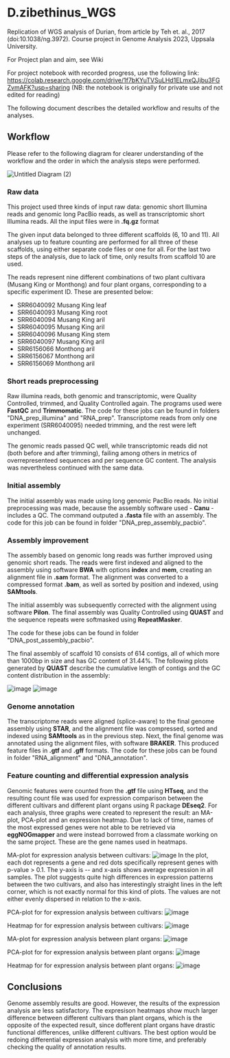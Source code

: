# D.zibethinus_WGS
Replication of WGS analysis of Durian, from article by Teh et. al., 2017 (doi:10.1038/ng.3972). Course project in Genome Analysis 2023, Uppsala University.

For Project plan and aim, see Wiki

For project notebook with recorded progress, use the following link: https://colab.research.google.com/drive/1f7bKYuTVSuLHd1ELmxQJjbu3FGZvmAFK?usp=sharing (NB: the notebook is originally for private use and not edited for reading)

The following document describes the detailed workflow and results of the analyses.

## Workflow

Please refer to the following diagram for clearer understanding of the workflow and the order in which the analysis steps were performed.

![Untitled Diagram (2)](https://github.com/Cleiti/D.zibethinus_WGS/assets/52427029/0ad68d07-3566-461c-b2d4-935b4b898c95)

### Raw data

This project used three kinds of input raw data: genomic short Illumina reads and genomic long PacBio reads, as well as transcriptomic short Illumina reads. All the input files were in **.fq.gz** format

The given input data belonged to three different scaffolds (6, 10 and 11). All analyses up to feature counting are performed for all three of these scaffolds, using either separate code files or one for all. For the last two steps of the analysis, due to lack of time, only results from scaffold 10 are used.

The reads represent nine different combinations of two plant cultivara (Musang King or Monthong) and four plant organs, corresponding to a specific experiment ID. These are presented below:

- SRR6040092  Musang King leaf
- SRR6040093  Musang King root
- SRR6040094  Musang King aril
- SRR6040095  Musang King aril
- SRR6040096  Musang King stem
- SRR6040097  Musang King aril
- SRR6156066  Monthong  aril
- SRR6156067  Monthong  aril
- SRR6156069  Monthong  aril

### Short reads preprocessing

Raw illumina reads, both genomic and transcriptomic, were Quality Controlled, trimmed, and Quality Controlled again. The programs used were **FastQC** and **Trimmomatic**. The code for these jobs can be found in folders "DNA_prep_illumina" and "RNA_prep". Transcriptome reads from only one experiment (SRR6040095) needed trimming, and the rest were left unchanged.

The genomic reads passed QC well, while transcriptomic reads did not (both before and after trimming), failing among others in metrics of overrepresenteed sequences and per sequence GC content. The analysis was nevertheless continued with the same data.

### Initial assembly

The initial assembly was made using long genomic PacBio reads. No initial preprocessing was made, because the assembly software used - **Canu** - includes a QC. The command outputed a **.fasta** file with an assembly. The code for this job can be found in folder "DNA_prep_assembly_pacbio".

### Assembly improvement

The assembly based on genomic long reads was further improved using genomic short reads. The reads were first indexed and aligned to the assembly using software **BWA** with options **index** and **mem**, creating an alignment file in **.sam** format. The alignment was converted to a compressed format **.bam**, as well as sorted by position and indexed, using **SAMtools**.

The initial assembly was subsequently corrected with the alignment using software **Pilon**. The final assembly was Quality Controlled using **QUAST** and the sequence repeats were softmasked using **RepeatMasker**.

The code for these jobs can be found in folder "DNA_post_assembly_pacbio".

The final assembly of scaffold 10 consists of 614 contigs, all of which more than 1000bp in size and has GC content of 31.44%. The following plots generated by **QUAST** describe the cumulative length of contigs and the GC content distribution in the assembly:

![image](https://github.com/Cleiti/D.zibethinus_WGS/assets/52427029/118c39bf-65a6-494a-951f-4fc7216e3c66)
![image](https://github.com/Cleiti/D.zibethinus_WGS/assets/52427029/bcb48f32-e950-4eb6-90f5-0be37e11e5ef)

### Genome annotation

The transcriptome reads were aligned (splice-aware) to the final genome assembly using **STAR**, and the alignment file was compressed, sorted and indexed using **SAMtools** as in the previous step. Next, the final genome was annotated using the alignment files, with software **BRAKER**. This produced feature files in **.gtf** and **.gff** formats. The code for these jobs can be found in folder "RNA_alignment" and "DNA_annotation". 

### Feature counting and differential expression analysis

Genomic features were counted from the **.gtf** file using **HTseq**, and the resulting count file was used for expression comparison between the different cultivars and different plant organs using R package **DEseq2**.  For each analysis, three graphs were created to represent the result: an MA-plot, PCA-plot and an expression heatmap. Due to lack of time, names of the most expressed genes were not able to be retrieved via **eggNOGmapper** and were instead borrowed from a classmate working on the same project. These are the gene names used in heatmaps.

MA-plot for expression analysis between cultivars: 
![image](https://github.com/Cleiti/D.zibethinus_WGS/assets/52427029/67e882da-40fe-4c63-833a-a10b17577ad2)
In the plot, each dot represents a gene and red dots specifically represent genes with p-value > 0.1. The y-axis is -- and x-axis shows average expression in all samples. The plot suggests quite high differences in expression patterns between the two cultivars, and also has interestingly straight lines in the left corner, which is not exactly normal for this kind of plots. The values are not either evenly dispersed in relation to the x-axis.

PCA-plot for for expression analysis between cultivars: 
![image](https://github.com/Cleiti/D.zibethinus_WGS/assets/52427029/4561cd87-0355-4d9b-b81f-33064ed92ddb)

Heatmap for for expression analysis between cultivars: 
![image](https://github.com/Cleiti/D.zibethinus_WGS/assets/52427029/4d6af4f4-bf30-47a4-beb8-65e5fa58da36)

MA-plot for expression analysis between plant organs: 
![image](https://github.com/Cleiti/D.zibethinus_WGS/assets/52427029/96ac5e99-dd83-4948-8968-83bf48006340)

PCA-plot for for expression analysis between plant organs: 
![image](https://github.com/Cleiti/D.zibethinus_WGS/assets/52427029/dc76db92-c935-41f2-ad4d-41f0acb3dbfc)

Heatmap for for expression analysis between plant organs: 
![image](https://github.com/Cleiti/D.zibethinus_WGS/assets/52427029/5b1a6542-8c1d-4335-8780-96d240d0bbb4)

## Conclusions
Genome assembly results are good. However, the results of the expression analysis are less satisfactory. The expresison heatmaps show much larger difference between different cultivars than plant organs, which is the opposite of the expected result, since dofferent plant organs have drastic functional differences, unlike different cultivars. The best option would be redoing differential expression analysis with more time, and preferably checking the quality of annotation results.

